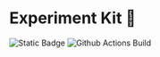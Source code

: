 # Experiment Kit 🧪

![Static Badge](https://img.shields.io/badge/v0.1.0-blue)
![Github Actions Build](https://github.com/gianfa/experimentkit/.github/workflows/py-publish.yml/badge.svg?branch=main)